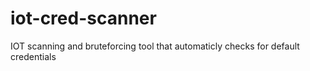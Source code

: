 # iot-cred-scanner
  IOT scanning and bruteforcing tool that automaticly checks for default credentials
